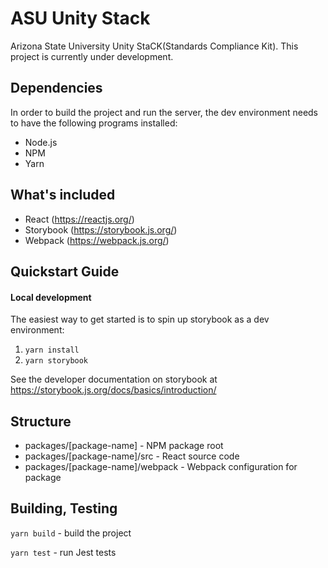 # ASU Unity Stack
Arizona State University Unity StaCK(Standards Compliance Kit). This project is currently under development.

## Dependencies

In order to build the project and run the server, the dev environment needs to have the following programs installed:
- Node.js 
- NPM
- Yarn

## What's included

- React (https://reactjs.org/)
- Storybook (https://storybook.js.org/)
- Webpack (https://webpack.js.org/)

## Quickstart Guide

#### Local development
The easiest way to get started is to spin up storybook as a dev environment:

1. ```yarn install```
2. ```yarn storybook```

See the developer documentation on storybook at https://storybook.js.org/docs/basics/introduction/

## Structure
 - packages/[package-name] - NPM package root
 - packages/[package-name]/src - React source code
 - packages/[package-name]/webpack - Webpack configuration for package
 
## Building, Testing

```yarn build``` - build the project

```yarn test``` - run Jest tests


